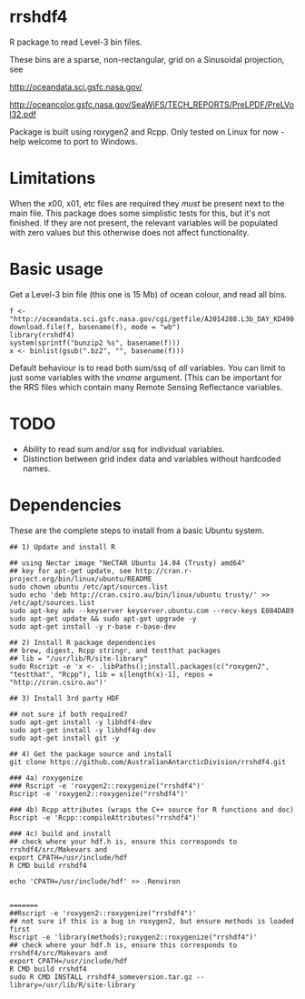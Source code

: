 rrshdf4
=====

R package to read Level-3 bin files. 

These bins
are a sparse, non-rectangular, grid on a Sinusoidal projection, see 

http://oceandata.sci.gsfc.nasa.gov/

http://oceancolor.gsfc.nasa.gov/SeaWiFS/TECH_REPORTS/PreLPDF/PreLVol32.pdf

Package is built using roxygen2 and Rcpp. Only tested on Linux for now - help welcome to port to Windows. 

Limitations
====
When the x00, x01, etc files are required they *must* be present next to the main file. This package does some simplistic tests for this, but it's not finished. If they are not present, the relevant variables will be populated with zero values but this otherwise does not affect functionality.  

Basic usage
====

Get a Level-3 bin file  (this one is 15 Mb) of ocean colour, and read all bins. 

```{r}
f <- "http://oceandata.sci.gsfc.nasa.gov/cgi/getfile/A2014208.L3b_DAY_KD490.main.bz2"
download.file(f, basename(f), mode = "wb")
library(rrshdf4)
system(sprintf("bunzip2 %s", basename(f)))
x <- binlist(gsub(".bz2", "", basename(f)))

```

Default behaviour is to read both sum/ssq of *all* variables. You can limit to just some variables with the *vname* argument. (This can be important for the RRS files which contain many Remote Sensing Reflectance variables. 

TODO
====

- Ability to read sum and/or ssq for individual variables. 
- Distinction between grid index data and variables without hardcoded names. 


Dependencies
====

These are the complete steps to install from a basic Ubuntu system.  

```{bash}
## 1) Update and install R

## using Nectar image "NeCTAR Ubuntu 14.04 (Trusty) amd64"
## key for apt-get update, see http://cran.r-project.org/bin/linux/ubuntu/README
sudo chown ubuntu /etc/apt/sources.list
sudo echo 'deb http://cran.csiro.au/bin/linux/ubuntu trusty/' >> /etc/apt/sources.list
sudo apt-key adv --keyserver keyserver.ubuntu.com --recv-keys E084DAB9
sudo apt-get update && sudo apt-get upgrade -y
sudo apt-get install -y r-base r-base-dev 

## 2) Install R package dependencies
## brew, digest, Rcpp stringr, and testthat packages
## lib = "/usr/lib/R/site-library"
sudo Rscript -e 'x <- .libPaths();install.packages(c("roxygen2", "testthat", "Rcpp"), lib = x[length(x)-1], repos = "http://cran.csiro.au")'

## 3) Install 3rd party HDF 

## not sure if both required?
sudo apt-get install -y libhdf4-dev
sudo apt-get install -y libhdf4g-dev
sudo apt-get install git -y

## 4) Get the package source and install
git clone https://github.com/AustralianAntarcticDivision/rrshdf4.git

### 4a) roxygenize
### Rscript -e 'roxygen2::roxygenize("rrshdf4")'
Rscript -e 'roxygen2::roxygenize("rrshdf4")'

### 4b) Rcpp attributes (wraps the C++ source for R functions and doc)
Rscript -e 'Rcpp::compileAttributes("rrshdf4")'

### 4c) build and install
## check where your hdf.h is, ensure this corresponds to rrshdf4/src/Makevars and
export CPATH=/usr/include/hdf
R CMD build rrshdf4

echo 'CPATH=/usr/include/hdf' >> .Renviron


=======
##Rscript -e 'roxygen2::roxygenize("rrshdf4")'
## not sure if this is a bug in roxygen2, but ensure methods is loaded first
Rscript -e 'library(methods);roxygen2::roxygenize("rrshdf4")'
## check where your hdf.h is, ensure this corresponds to rrshdf4/src/Makevars and
export CPATH=/usr/include/hdf
R CMD build rrshdf4
sudo R CMD INSTALL rrshdf4_someversion.tar.gz --library=/usr/lib/R/site-library


```

